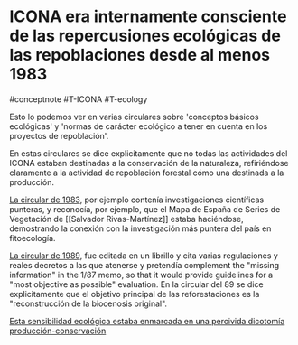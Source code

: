 # ICONA era internamente consciente de las repercusiones ecológicas de las repoblaciones desde al menos 1983
#conceptnote #T-ICONA #T-ecology 

Esto lo podemos ver en varias circulares sobre 'conceptos básicos ecológicas' y 'normas de carácter ecológico a tener en cuenta en los proyectos de repoblación'.

En estas circulares se dice explicitamente que no todas las actividades del ICONA estaban destinadas a la conservación de la naturaleza, refiriéndose claramente a la actividad de repoblación forestal cómo una destinada a la producción. 

[La circular de 1983](▵%20Circular%20Nº1-1983.%20Normas%20complementarias,%20de%20carácter%20ecológico,%20a%20tener%20en%20cuenta%20en%20los%20proyectos%20y%20propyestas%20de%20repoblación.md), por ejemplo contenía investigaciones científicas punteras, y reconocía, por ejemplo, que el Mapa de España de Series de Vegetación de [[Salvador Rivas-Martínez]] estaba haciéndose, demostrando la conexión con la investigación más puntera del país en fitoecología.

[La circular de 1989](▵%20Circular%20nº1-1989.%20Estimación%20de%20posibles%20impactos%20ambientales%20de%20las%20restauraciones%20de%20la%20cubierta%20vegetal.md), fue editada en un librillo y cita varias regulaciones y reales decretos a las que atenerse y pretendía  complement the "missing information" in the 1/87 memo, so that it would provide guidelines for a "most objective as possible" evaluation. En la circular del 89 se dice explicitamente que el objetivo principal de las reforestaciones es la "reconstrucción de la biocenosis original". 

[Esta sensibilidad ecológica estaba enmarcada en una percivida dicotomía producción-conservación](La%20sensibilidad%20ecológica%20estaba%20enmarcada%20en%20una%20percibida%20dicotomía%20producción-conservació.md)
